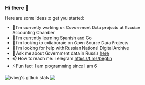 ### Hi there 👋

Here are some ideas to get you started:

- 🔭 I’m currently working on Government Data projects at Russian Accounting Chamber 
- 🌱 I’m currently learning Spanish and Go
- 👯 I’m looking to collaborate on Open Source Data Projects
- 🤔 I’m looking for help with Russian National Digital Archive
- 💬 Ask me about Government data in Russia [here](https://github.com/ivbeg/ivbeg/issues)
- 📫 How to reach me: Telegram https://t.me/begtin
- ⚡ Fun fact: I am programming since I am 6


<img align="center" src="https://github-readme-stats.vercel.app/api?username=ivbeg&show_icons=true&include_all_commits=true&theme=radical" alt="ivbeg's github stats" />

<img align="center" src="https://github-readme-stats.vercel.app/api/top-langs/?username=ivbeg&layout=compact&theme=radical" />



